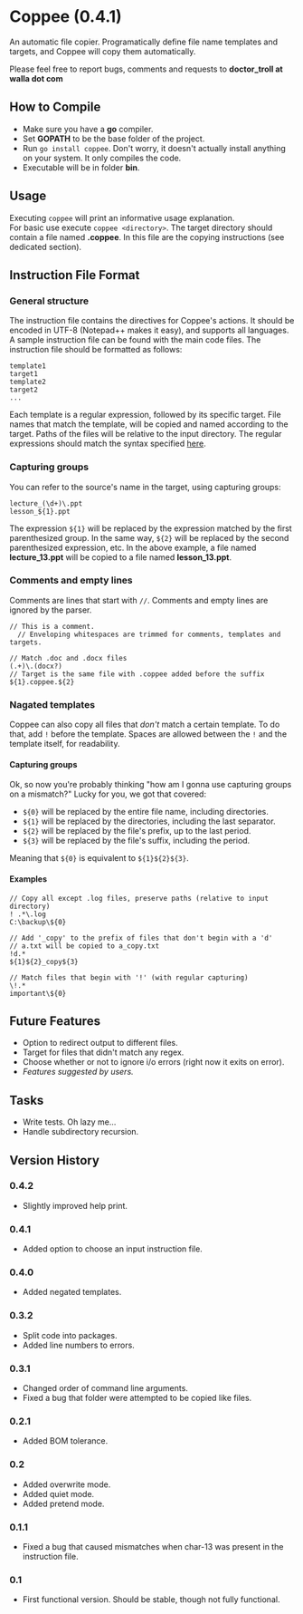Coppee (0.4.1)
==============
An automatic file copier.
Programatically define file name templates and targets, and Coppee will copy
them automatically.

Please feel free to report bugs, comments and requests to
**doctor_troll at walla dot com**

How to Compile
--------------
* Make sure you have a **go** compiler.
* Set **GOPATH** to be the base folder of the project.
* Run `go install coppee`. Don't worry, it doesn't actually install anything on your system.
  It only compiles the code.
* Executable will be in folder **bin**.

Usage
-----
Executing `coppee` will print an informative usage explanation.  
For basic use execute `coppee <directory>`.
The target directory should contain a file named **.coppee**. In this file are the
copying instructions (see dedicated section).

Instruction File Format
-----------------------
### General structure
The instruction file contains the directives for Coppee's actions. It should be
encoded in UTF-8 (Notepad++ makes it easy), and supports all languages. A
sample instruction file can be
found with the main code files. The instruction file should be formatted as follows:  
```
template1
target1
template2
target2
...
```
Each template is a regular expression, followed by its specific target.
File names that match the template, will be copied and named according to
the target. Paths of the files will be relative to the input directory.
The regular expressions should match the syntax specified
[here](http://code.google.com/p/re2/wiki/Syntax).

### Capturing groups
You can refer to
the source's name in the target, using capturing groups:
```
lecture_(\d+)\.ppt
lesson_${1}.ppt
```
The expression `${1}` will be replaced by the expression matched by the first
parenthesized group. In the same way, `${2}` will be replaced by the second
parenthesized expression, etc. In the above example, a file named **lecture_13.ppt** will
be copied to a file named **lesson_13.ppt**.

### Comments and empty lines
Comments are lines that start with `//`. Comments and empty lines are ignored by
the parser.
```
// This is a comment.
  // Enveloping whitespaces are trimmed for comments, templates and targets.

// Match .doc and .docx files
(.+)\.(docx?)
// Target is the same file with .coppee added before the suffix
${1}.coppee.${2}
```

### Nagated templates
Coppee can also copy all files that *don't* match a certain template.
To do that, add `!` before the template. Spaces are allowed between the `!`
and the template itself, for readability.

#### Capturing groups
Ok, so now you're probably thinking "how am I gonna use capturing groups on a
mismatch?" Lucky for you, we got that covered:
* `${0}` will be replaced by the entire file name, including directories.
* `${1}` will be replaced by the directories, including the last separator.
* `${2}` will be replaced by the file's prefix, up to the last period.
* `${3}` will be replaced by the file's suffix, including the period.

Meaning that `${0}` is equivalent to `${1}${2}${3}`.

#### Examples
```
// Copy all except .log files, preserve paths (relative to input directory)
! .*\.log
C:\backup\${0}

// Add '_copy' to the prefix of files that don't begin with a 'd'
// a.txt will be copied to a_copy.txt
!d.*
${1}${2}_copy${3}

// Match files that begin with '!' (with regular capturing)
\!.*
important\${0}
```

Future Features
---------------
* Option to redirect output to different files.
* Target for files that didn't match any regex.
* Choose whether or not to ignore i/o errors (right now it exits on error).
* *Features suggested by users.*

Tasks
-----
* Write tests. Oh lazy me...
* Handle subdirectory recursion.

Version History
---------------
### 0.4.2
* Slightly improved help print.

### 0.4.1
* Added option to choose an input instruction file.

### 0.4.0
* Added negated templates.

### 0.3.2
* Split code into packages.
* Added line numbers to errors.

### 0.3.1
* Changed order of command line arguments.
* Fixed a bug that folder were attempted to be copied like files.

### 0.2.1
* Added BOM tolerance.

### 0.2
* Added overwrite mode.
* Added quiet mode.
* Added pretend mode.

### 0.1.1
* Fixed a bug that caused mismatches when char-13 was present in the instruction file.

### 0.1
* First functional version. Should be stable, though not fully functional.



